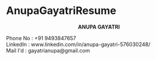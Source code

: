 # AnupaGayatriResume
<p align="center">
  <b>ANUPA GAYATRI</b><br>
</p>
<p align="center">
  <div>Phone No : +91 9493847657</div>
  <div>LinkedIn : www.linkedin.com/in/anupa-gayatri-576030248/</div>
  <div>Mail I'd : gayatrianupa@gmail.com</div>
</p>
